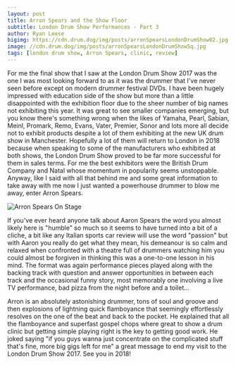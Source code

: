 ```yaml
---
layout: post
title: Arron Spears and the Show Floor
subtitle: London Drum Show Performances - Part 3
author: Ryan Leese
bigimg: https://cdn.drum.dog/img/posts/arronSpearsLondonDrumShow02.jpg
image: //cdn.drum.dog/img/posts/arronSpearsLondonDrumShowSq.jpg
tags: [london drum show, Arron Spears, clinic, review]
---
```


For me the final show that I saw at the London Drum Show 2017 was the one I was most looking forward to as it was the drummer that I've never seen before except on modern drummer festival DVDs. I have been hugely impressed with education side of the show but more than a little disappointed with the exhibition floor due to the sheer number of big names not exhibiting this year. It was great to see smaller companies emerging, but you know there's something wrong when the likes of Yamaha, Pearl, Sabian, Meinl, Promark, Remo, Evans, Vater, Premier, Sonor and lots more all decide not to exhibit products despite a lot of them exhibiting at the new UK drum show in Manchester. Hopefully a lot of them will return to London in 2018 because when speaking to some of the manufacturers who exhibited at both shows, the London Drum Show proved to be far more successful for them in sales terms. For me the best exhibitors were the British Drum Company and Natal whose momentum in popularity seems unstoppable. Anyway, like I said with all that behind me and some great information to take away with me now I just wanted a powerhouse drummer to blow me away, enter Arron Spears.

![Arron Spears On Stage](https://cdn.drum.dog/img/posts/arronSpearsLondonDrumShow01.jpg)

If you've ever heard anyone talk about Aaron Spears the word you almost likely here is "humble" so much so it seems to have turned into a bit of a cliche, a bit like any Italian sports car review will use the word "passion" but with Aaron you really do get what they mean, his demeanour is so calm and relaxed when confronted with a theatre full of drummers watching him you could almost be forgiven in thinking this was a one-to-one lesson in his mind. The format was again performance pieces played along with the backing track with question and answer opportunities in between each track and the occasional funny story, most memorably one involving a live TV performance, bad pizza from the night before and a toilet...

Arron is an absolutely astonishing drummer, tons of soul and groove and then explosions of lightning quick flamboyance that seemingly effortlessly resolves on the one of the beat and back to the pocket. He explained that all the flamboyance and superfast gospel chops where great to show a drum clinic but getting simple playing right is the key to getting good work. He joked saying "if you guys wanna just concentrate on the complicated stuff that's fine, more big gigs left for me" a great message to end my visit to the London Drum Show 2017. See you in 2018!
